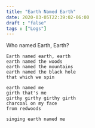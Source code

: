 ```yaml
---
title: "Earth Named Earth"
date: 2020-03-05T22:39:02-06:00
draft : "false"
tags : ["Logs"]
---
```


Who named Earth, Earth?

<!--more-->

```
Earth named earth, earth
earth named the woods
earth named the mountains
earth named the black hole
that which we spin

earth named me
girth that's me
girthy girthy girthy girth
charcoal on my face
from redwoods

singing earth named me

```

<!--
1 read

2 write

3 music

4 sing

5 YT Vizzies

6 P Call

7 Dance workout

8 POLIW.AT Blog

9 Archive

10 FF L&L

11 Friends & Fam

12 Love & Legacy

 -->
